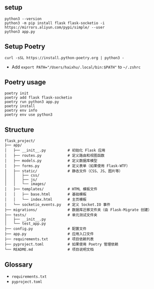 ## setup

```shell
python3 --version
python3 -m pip install flask flask-socketio -i https://mirrors.aliyun.com/pypi/simple/ --user
python3 app.py
```

## Setup Poetry

```shell
curl -sSL https://install.python-poetry.org | python3 -
```

- Add `export PATH="/Users/haixhu/.local/bin:$PATH"` to `~/.zshrc`

## Poetry usage

```shell
poetry init
poetry add flask flask-socketio
poetry run python3 app.py
poetry install
poetry env info
poetry env use python3
```

## Structure

```text
flask_project/
├── app/
│   ├── __init__.py          # 初始化 Flask 应用
│   ├── routes.py            # 定义路由和视图函数
│   ├── models.py            # 定义数据库模型
│   ├── forms.py             # 定义表单（如果使用 Flask-WTF）
│   ├── static/              # 静态文件（CSS、JS、图片等）
│   │   ├── css/
│   │   ├── js/
│   │   └── images/
│   ├── templates/           # HTML 模板文件
│   │   ├── base.html        # 基础模板
│   │   └── index.html       # 主页模板
│   └── socketio_events.py   # 定义 Socket.IO 事件
├── migrations/              # 数据库迁移文件夹（由 Flask-Migrate 创建）
├── tests/                   # 单元测试文件夹
│   ├── __init__.py
│   └── test_app.py
├── config.py                # 配置文件
├── app.py                   # 应用入口文件
├── requirements.txt         # 项目依赖列表
├── pyproject.toml           # 如果使用 Poetry 管理依赖
└── README.md                # 项目说明文档
```

## Glossary

- `requirements.txt`
- `pyproject.toml`
